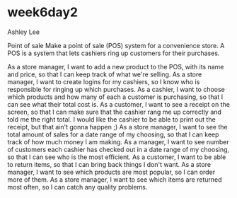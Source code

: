 week6day2
=========

Ashley Lee

Point of sale
Make a point of sale (POS) system for a convenience store. A POS is a system that lets cashiers ring up customers for their purchases.

As a store manager, I want to add a new product to the POS, with its name and price, so that I can keep track of what we're selling.
As a store manager, I want to create logins for my cashiers, so I know who is responsible for ringing up which purchases.
As a cashier, I want to choose which products and how many of each a customer is purchasing, so that I can see what their total cost is.
As a customer, I want to see a receipt on the screen, so that I can make sure that the cashier rang me up correctly and told me the right total. I would like the cashier to be able to print out the receipt, but that ain't gonna happen ;)
As a store manager, I want to see the total amount of sales for a date range of my choosing, so that I can keep track of how much money I am making.
As a manager, I want to see number of customers each cashier has checked out in a date range of my choosing, so that I can see who is the most efficient.
As a customer, I want to be able to return items, so that I can bring back things I don't want.
As a store manager, I want to see which products are most popular, so I can order more of them.
As a store manager, I want to see which items are returned most often, so I can catch any quality problems.
